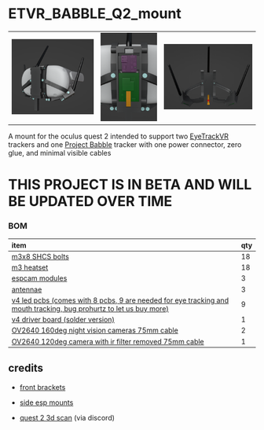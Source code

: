 # ETVR_BABBLE_Q2_mount

| | | |
| :---: | :---: | :---: |
| ![whole_system](./images/whole%20system.png) | ![electronics box](./images/electronics%20box.png) | ![back](./images/back.png) |

A mount for the oculus quest 2 intended to support two [EyeTrackVR](https://github.com/EyeTrackVR/EyeTrackVR) trackers and one [Project Babble](https://github.com/SummerSigh/ProjectBabble) tracker with one power connector, zero glue, and minimal visible cables

# THIS PROJECT IS IN BETA AND WILL BE UPDATED OVER TIME


### BOM

| item                                               | qty |
| :---                                               | :---         |
| [m3x8 SHCS bolts](https://www.amazon.com/uxcell-M3x8mm-Thread-Stainless-Socket/dp/B01MCW5GM3/)                                               | 18           |
| [m3 heatset](https://www.amazon.com/Threaded-Knurled-Embedment-Compatible-Switchwire/dp/B0B398W1CC/)                                         | 18           |
| [espcam modules](https://www.aliexpress.com/item/1005004005700341.html)                                                                      | 3            |
| [antennae](https://www.aliexpress.com/item/1005004005700341.html)                                                                            | 3            |
| [v4 led pcbs (comes with 8 pcbs, 9 are needed for eye tracking and mouth tracking, bug prohurtz to let us buy more)](https://store.eyetrackvr.dev/products/v4-mini-some-assemblly-required)                                                         | 9            |
| [v4 driver board (solder version)](https://store.eyetrackvr.dev/products/v4-mini-some-assemblly-required)                                    | 1            |
| [OV2640 160deg night vision cameras 75mm cable](https://www.aliexpress.com/item/1005003040149873)                                            | 2            |
| [OV2640 120deg camera with ir filter removed 75mm cable](https://www.aliexpress.com/item/1005003040149873)                                   | 1            |

## credits

- [front brackets](https://github.com/EyeTrackVR/EyeTrackVR-Hardware/tree/main/3d_Printed_Mounts/Quest_2/Prohurtz)

- [side esp mounts](https://github.com/EyeTrackVR/EyeTrackVR-Hardware/tree/main/3d_Printed_Mounts/Quest_2/Arkfall)

- [quest 2 3d scan](https://github.com/RedHawk989) (via discord)
